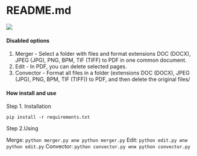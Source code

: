 # README.md

![](https://avatars.githubusercontent.com/u/86873729?s=400&u=79ca75646b1a1eb2fade4f19d435a8ba65a1fe58&v=4)

#### Disabled options

1. Merger - Select a folder with files and format extensions DOC (DOCX), JPEG (JPG), PNG, BPM, TIF (TIFF) to PDF in one common document. 
2. Edit - In PDF, you can delete selected pages.
3. Convector - Format all files in a folder (extensions DOC (DOCX), JPEG (JPG), PNG, BPM, TIF (TIFF)) to PDF, and then delete the original files/

#### How install and use
Step 1. Installation

```pip install -r requirements.txt```

Step 2.Using

Merge: ```python merger.py или python merger.py```
Edit: ```python edit.py или python edit.py```
Convector: ```python convector.py или python convector.py```
